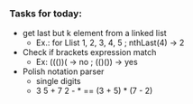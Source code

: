 ### Tasks for today:
- get last but k element from a linked list
    - Ex.: for Llist 1, 2, 3, 4, 5 ; nthLast(4) -> 2
- Check if brackets expression match
    - Ex: ((())( -> no ; (()()) -> yes
- Polish notation parser
    - single digits
    - 3 5 + 7 2 - * == (3 + 5) * (7 - 2)


